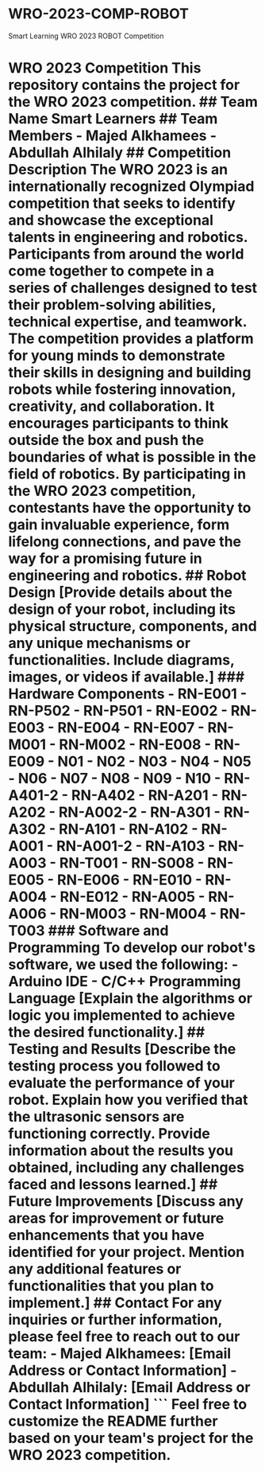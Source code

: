 # WRO-2023-COMP-ROBOT
Smart Learning  WRO 2023 ROBOT Competition 
# WRO 2023 Competition This repository contains the project for the WRO 2023 competition. ## Team Name Smart Learners ## Team Members - Majed Alkhamees - Abdullah Alhilaly ## Competition Description The WRO 2023 is an internationally recognized Olympiad competition that seeks to identify and showcase the exceptional talents in engineering and robotics. Participants from around the world come together to compete in a series of challenges designed to test their problem-solving abilities, technical expertise, and teamwork. The competition provides a platform for young minds to demonstrate their skills in designing and building robots while fostering innovation, creativity, and collaboration. It encourages participants to think outside the box and push the boundaries of what is possible in the field of robotics. By participating in the WRO 2023 competition, contestants have the opportunity to gain invaluable experience, form lifelong connections, and pave the way for a promising future in engineering and robotics. ## Robot Design [Provide details about the design of your robot, including its physical structure, components, and any unique mechanisms or functionalities. Include diagrams, images, or videos if available.] ### Hardware Components - RN-E001 - RN-P502 - RN-P501 - RN-E002 - RN-E003 - RN-E004 - RN-E007 - RN-M001 - RN-M002 - RN-E008 - RN-E009 - N01 - N02 - N03 - N04 - N05 - N06 - N07 - N08 - N09 - N10 - RN-A401-2 - RN-A402 - RN-A201 - RN-A202 - RN-A002-2 - RN-A301 - RN-A302 - RN-A101 - RN-A102 - RN-A001 - RN-A001-2 - RN-A103 - RN-A003 - RN-T001 - RN-S008 - RN-E005 - RN-E006 - RN-E010 - RN-A004 - RN-E012 - RN-A005 - RN-A006 - RN-M003 - RN-M004 - RN-T003 ### Software and Programming To develop our robot's software, we used the following: - Arduino IDE - C/C++ Programming Language [Explain the algorithms or logic you implemented to achieve the desired functionality.] ## Testing and Results [Describe the testing process you followed to evaluate the performance of your robot. Explain how you verified that the ultrasonic sensors are functioning correctly. Provide information about the results you obtained, including any challenges faced and lessons learned.] ## Future Improvements [Discuss any areas for improvement or future enhancements that you have identified for your project. Mention any additional features or functionalities that you plan to implement.] ## Contact For any inquiries or further information, please feel free to reach out to our team: - Majed Alkhamees: [Email Address or Contact Information] - Abdullah Alhilaly: [Email Address or Contact Information] ``` Feel free to customize the README further based on your team's project for the WRO 2023 competition.
